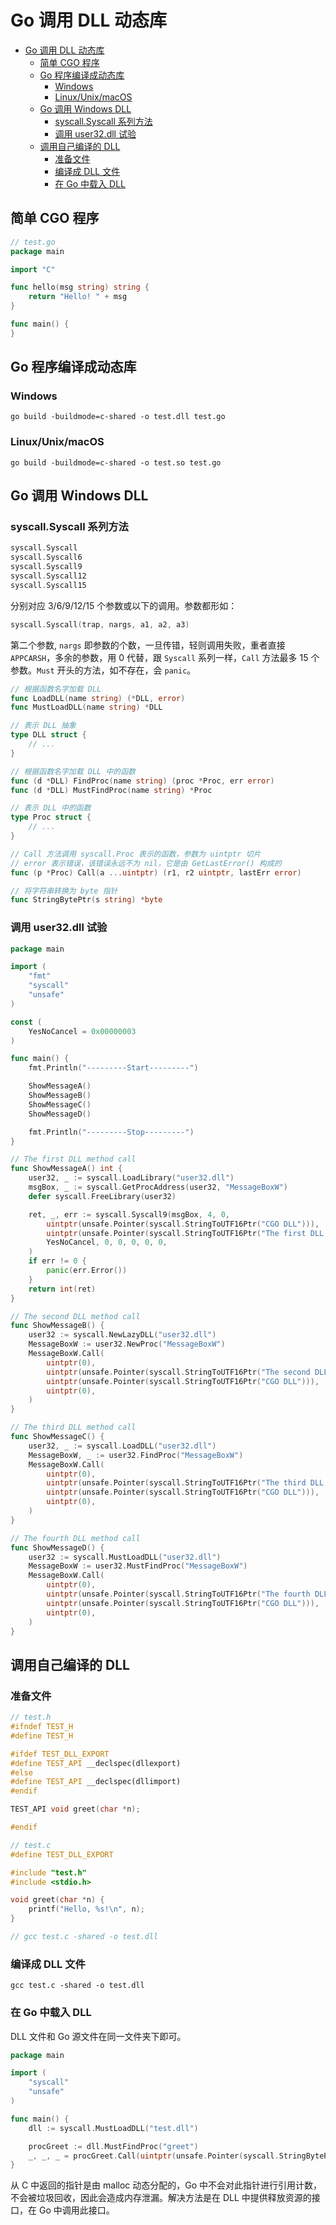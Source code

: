 # Go 调用 DLL 动态库

- [Go 调用 DLL 动态库](#go-调用-dll-动态库)
	- [简单 CGO 程序](#简单-cgo-程序)
	- [Go 程序编译成动态库](#go-程序编译成动态库)
		- [Windows](#windows)
		- [Linux/Unix/macOS](#linuxunixmacos)
	- [Go 调用 Windows DLL](#go-调用-windows-dll)
		- [syscall.Syscall 系列方法](#syscallsyscall-系列方法)
		- [调用 user32.dll 试验](#调用-user32dll-试验)
	- [调用自己编译的 DLL](#调用自己编译的-dll)
		- [准备文件](#准备文件)
		- [编译成 DLL 文件](#编译成-dll-文件)
		- [在 Go 中载入 DLL](#在-go-中载入-dll)

## 简单 CGO 程序

```go
// test.go
package main

import "C"

func hello(msg string) string {
	return "Hello! " + msg
}

func main() {
}
```

## Go 程序编译成动态库

### Windows

```shell
go build -buildmode=c-shared -o test.dll test.go
```

### Linux/Unix/macOS

```shell
go build -buildmode=c-shared -o test.so test.go
```

## Go 调用 Windows DLL

### syscall.Syscall 系列方法

```go
syscall.Syscall
syscall.Syscall6
syscall.Syscall9
syscall.Syscall12
syscall.Syscall15
```

分别对应 3/6/9/12/15 个参数或以下的调用。参数都形如：

```go
syscall.Syscall(trap, nargs, a1, a2, a3)
```

第二个参数, `nargs` 即参数的个数，一旦传错，轻则调用失败，重者直接 `APPCARSH`，多余的参数，用 0 代替，跟 `Syscall` 系列一样，`Call` 方法最多 15 个参数。`Must` 开头的方法，如不存在，会 `panic`。

```go
// 根据函数名字加载 DLL
func LoadDLL(name string) (*DLL, error)
func MustLoadDLL(name string) *DLL

// 表示 DLL 抽象
type DLL struct {
    // ...
}

// 根据函数名字加载 DLL 中的函数
func (d *DLL) FindProc(name string) (proc *Proc, err error)
func (d *DLL) MustFindProc(name string) *Proc

// 表示 DLL 中的函数
type Proc struct {
    // ...
}

// Call 方法调用 syscall.Proc 表示的函数，参数为 uintptr 切片
// error 表示错误，该错误永远不为 nil，它是由 GetLastError() 构成的
func (p *Proc) Call(a ...uintptr) (r1, r2 uintptr, lastErr error)

// 将字符串转换为 byte 指针
func StringBytePtr(s string) *byte
```

### 调用 user32.dll 试验

```go
package main

import (
	"fmt"
	"syscall"
	"unsafe"
)

const (
	YesNoCancel = 0x00000003
)

func main() {
	fmt.Println("---------Start---------")

	ShowMessageA()
	ShowMessageB()
	ShowMessageC()
	ShowMessageD()

	fmt.Println("---------Stop---------")
}

// The first DLL method call
func ShowMessageA() int {
	user32, _ := syscall.LoadLibrary("user32.dll")
	msgBox, _ := syscall.GetProcAddress(user32, "MessageBoxW")
	defer syscall.FreeLibrary(user32)

	ret, _, err := syscall.Syscall9(msgBox, 4, 0,
		uintptr(unsafe.Pointer(syscall.StringToUTF16Ptr("CGO DLL"))),
		uintptr(unsafe.Pointer(syscall.StringToUTF16Ptr("The first DLL method call"))),
		YesNoCancel, 0, 0, 0, 0, 0,
	)
	if err != 0 {
		panic(err.Error())
	}
	return int(ret)
}

// The second DLL method call
func ShowMessageB() {
	user32 := syscall.NewLazyDLL("user32.dll")
	MessageBoxW := user32.NewProc("MessageBoxW")
	MessageBoxW.Call(
		uintptr(0),
		uintptr(unsafe.Pointer(syscall.StringToUTF16Ptr("The second DLL method call"))),
		uintptr(unsafe.Pointer(syscall.StringToUTF16Ptr("CGO DLL"))),
		uintptr(0),
	)
}

// The third DLL method call
func ShowMessageC() {
	user32, _ := syscall.LoadDLL("user32.dll")
	MessageBoxW, _ := user32.FindProc("MessageBoxW")
	MessageBoxW.Call(
		uintptr(0),
		uintptr(unsafe.Pointer(syscall.StringToUTF16Ptr("The third DLL method call"))),
		uintptr(unsafe.Pointer(syscall.StringToUTF16Ptr("CGO DLL"))),
		uintptr(0),
	)
}

// The fourth DLL method call
func ShowMessageD() {
	user32 := syscall.MustLoadDLL("user32.dll")
	MessageBoxW := user32.MustFindProc("MessageBoxW")
	MessageBoxW.Call(
		uintptr(0),
		uintptr(unsafe.Pointer(syscall.StringToUTF16Ptr("The fourth DLL method call"))),
		uintptr(unsafe.Pointer(syscall.StringToUTF16Ptr("CGO DLL"))),
		uintptr(0),
	)
}
```

## 调用自己编译的 DLL

### 准备文件

```c++
// test.h
#ifndef TEST_H
#define TEST_H

#ifdef TEST_DLL_EXPORT
#define TEST_API __declspec(dllexport)
#else
#define TEST_API __declspec(dllimport)
#endif

TEST_API void greet(char *n);

#endif
```

```c
// test.c
#define TEST_DLL_EXPORT

#include "test.h"
#include <stdio.h>

void greet(char *n) {
    printf("Hello, %s!\n", n);
}

// gcc test.c -shared -o test.dll
```

### 编译成 DLL 文件

```shell
gcc test.c -shared -o test.dll
```

### 在 Go 中载入 DLL

DLL 文件和 Go 源文件在同一文件夹下即可。

```go
package main

import (
    "syscall"
    "unsafe"
)

func main() {
    dll := syscall.MustLoadDLL("test.dll")

    procGreet := dll.MustFindProc("greet")
    _, _, _ = procGreet.Call(uintptr(unsafe.Pointer(syscall.StringBytePtr("World"))))
}
```

从 C 中返回的指针是由 malloc 动态分配的，Go 中不会对此指针进行引用计数，不会被垃圾回收，因此会造成内存泄漏。解决方法是在 DLL 中提供释放资源的接口，在 Go 中调用此接口。
